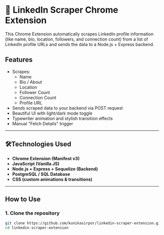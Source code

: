 # 🔗 LinkedIn Scraper Chrome Extension

This Chrome Extension automatically scrapes LinkedIn profile information (like name, bio, location, followers, and connection count) from a list of LinkedIn profile URLs and sends the data to a Node.js + Express backend.

## Features

- Scrapes:
  - Name
  - Bio / About
  - Location
  - Follower Count
  - Connection Count
  - Profile URL
- Sends scraped data to your backend via POST request
- Beautiful UI with light/dark mode toggle
- Typewriter animation and stylish transition effects
- Manual "Fetch Details" trigger

---

## 🛠Technologies Used

- **Chrome Extension (Manifest v3)**
- **JavaScript (Vanilla JS)**
- **Node.js + Express + Sequelize (Backend)**
- **PostgreSQL / SQL Database**
- **CSS (custom animations & transitions)**

---

## How to Use

### 1. Clone the repository

```bash
git clone https://github.com/kunikasirpor/linkedin-scraper-extension.git
cd linkedin-scraper-extension
